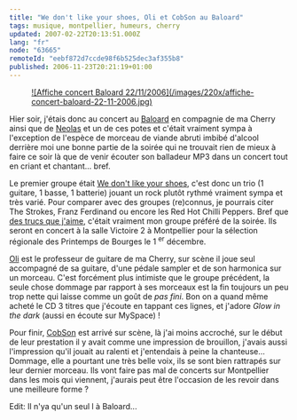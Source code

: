 ```yaml
---
title: "We don't like your shoes, Oli et CobSon au Baloard"
tags: musique, montpellier, humeurs, cherry
updated: 2007-02-22T20:13:51.000Z
lang: "fr"
node: "63665"
remoteId: "eebf872d7ccde98f6b525dec3af355b8"
published: 2006-11-23T20:21:19+01:00
---
```

 


<figure class="object-left"><a href="/images/affiche-concert-baloard-22-11-2006.jpg">![Affiche concert Baloard 22/11/2006](/images/220x/affiche-concert-baloard-22-11-2006.jpg)
</a></figure>


Hier soir, j'étais donc au concert au [Baloard](http://www.baloard.com/) en compagnie de ma Cherry ainsi que de [Neolas](http://www.neolas.net/index.php/2006/11/23/21-concert-au-baloard-excellent) et un de ces potes et c'était vraiment sympa à l'exception de l'espèce de morceau de viande abruti imbibé d'alcool derrière moi une bonne partie de la soirée qui ne trouvait rien de mieux à faire ce soir là que de venir écouter son balladeur MP3 dans un concert tout en criant et chantant... bref.

 
Le premier groupe était [We don't like your shoes](http://myspace.com/wedontlikeyourshoes), c'est donc un trio (1 guitare, 1 basse, 1 batterie) jouant un rock plutôt rythmé vraiment sympa et très varié. Pour comparer avec des groupes (re)connus, je pourrais citer The Strokes, Franz Ferdinand ou encore les Red Hot Chilli Peppers. Bref que [des trucs que j'aime](http://www.last.fm/user/TiGr0u/), c'était vraiment mon groupe préféré de la soirée. Ils seront en concert à la salle Victoire 2 à Montpellier pour la sélection régionale des Printemps de Bourges le 1 <sup>er</sup> décembre.

 
[Oli](http://myspace.com/olimusique) est le professeur de guitare de ma Cherry, sur scène il joue seul accompagné de sa guitare, d'une pédale sampler et de son harmonica sur un morceau. C'est forcément plus intimiste que le groupe précédent, la seule chose dommage par rapport à ses morceaux est la fin toujours un peu trop nette qui laisse comme un goût de *pas fini*. Bon on a quand même acheté le CD 3 titres que j'écoute en tappant ces lignes, et j'adore *Glow in the dark* (aussi en écoute sur MySpace) !

 
Pour finir, [CobSon](http://cobson.over-blog.com/) est arrivé sur scène, là j'ai moins accroché, sur le début de leur prestation il y avait comme une impression de brouillon, j'avais aussi l'impression qu'il jouait au ralenti et j'entendais à peine la chanteuse... Dommage, elle a pourtant une très belle voix, ils se sont bien rattrapés sur leur dernier morceau. Ils vont faire pas mal de concerts sur Montpellier dans les mois qui viennent, j'aurais peut être l'occasion de les revoir dans une meilleure forme ?

 
Edit: Il n'ya qu'un seul l à Baloard...

